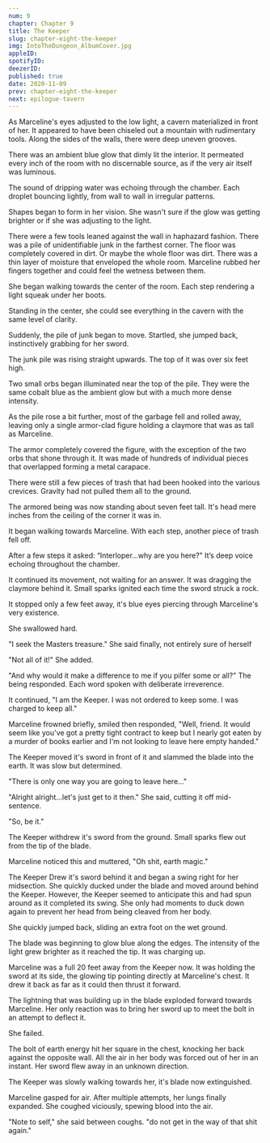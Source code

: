 ```yaml
---
num: 9
chapter: Chapter 9
title: The Keeper
slug: chapter-eight-the-keeper
img: IntoTheDungeon_AlbumCover.jpg
appleID: 
spotifyID: 
deezerID:
published: true
date: 2020-11-09
prev: chapter-eight-the-keeper
next: epilogue-tavern
---
```

As Marceline's eyes adjusted to the low light, a cavern materialized in front of her. It appeared to have been chiseled out a mountain with rudimentary tools. Along the sides of the walls, there were deep uneven grooves.

There was an ambient blue glow that dimly lit the interior. It permeated every inch of the room with no discernable source, as if the very air itself was luminous.

The sound of dripping water was echoing through the chamber. Each droplet bouncing lightly, from wall to wall in irregular patterns.

Shapes began to form in her vision. She wasn't sure if the glow was getting brighter or if she was adjusting to the light.

There were a few tools leaned against the wall in haphazard fashion. There was a pile of unidentifiable junk in the farthest corner. The floor was completely covered in dirt. Or maybe the whole floor was dirt. There was a thin layer of moisture that enveloped the whole room. Marceline rubbed her fingers together and could feel the wetness between them.

She began walking towards the center of the room. Each step rendering a light squeak under her boots.

Standing in the center, she could see everything in the cavern with the same level of clarity. 

Suddenly, the pile of junk began to move. Startled, she jumped back, instinctively grabbing for her sword.

The junk pile was rising straight upwards. The top of it was over six feet high. 

Two small orbs began illuminated near the top of the pile. They were the same cobalt blue as the ambient glow but with a much more dense intensity.

As the pile rose a bit further, most of the garbage fell and rolled away, leaving only a single armor-clad figure holding a claymore that was as tall as Marceline.

The armor completely covered the figure, with the exception of the two orbs that shone through it. It was made of hundreds of individual pieces that overlapped forming a metal carapace.

There were still a few pieces of trash that had been hooked into the various crevices. Gravity had not pulled them all to the ground.

The armored being was now standing about seven feet tall. It's head mere inches from the ceiling of the corner it was in.

It began walking towards Marceline. With each step, another piece of trash fell off.

After a few steps it asked: “Interloper...why are you here?" It’s deep voice echoing throughout the chamber.

It continued its movement, not waiting for an answer. It was dragging the claymore behind it. Small sparks ignited each time the sword struck a rock.

It stopped only a few feet away, it's blue eyes piercing through Marceline's very existence.

She swallowed hard. 

"I seek the Masters treasure." She said finally, not entirely sure of herself

"Not all of it!" She added.

"And why would it make a difference to me if you pilfer some or all?" The being responded. Each word spoken with deliberate irreverence.

It continued, "I am the Keeper. I was not ordered to keep some. I was charged to keep all."

Marceline frowned briefly, smiled then responded, "Well, friend. It would seem like you've got a pretty tight contract to keep but I nearly got eaten by a murder of books earlier and I'm not looking to leave here empty handed."

The Keeper moved it's sword in front of it and slammed the blade into the earth. It was slow but determined. 

"There is only one way you are going to leave here…"

"Alright alright...let's just get to it then." She said, cutting it off mid-sentence.

"So, be it."

The Keeper withdrew it's sword from the ground. Small sparks flew out from the tip of the blade.

Marceline noticed this and muttered, "Oh shit, earth magic."

The Keeper Drew it's sword behind it and began a swing right for her midsection. She quickly ducked under the blade and moved around behind the Keeper. However, the Keeper seemed to anticipate this and had spun around as it completed its swing. She only had moments to duck down again to prevent her head from being cleaved from her body.

She quickly jumped back, sliding an extra foot on the wet ground.

The blade was beginning to glow blue along the edges. The intensity of the light grew brighter as it reached the tip. It was charging up.

Marceline was a full 20 feet away from the Keeper now. It was holding the sword at its side, the glowing tip pointing directly at Marceline's chest. It drew it back as far as it could then thrust it forward.

The lightning that was building up in the blade exploded forward towards Marceline. Her only reaction was to bring her sword up to meet the bolt in an attempt to deflect it.

She failed. 

The bolt of earth energy hit her square in the chest, knocking her back against the opposite wall. All the air in her body was forced out of her in an instant. Her sword flew away in an unknown direction.

The Keeper was slowly walking towards her, it's blade now extinguished.

Marceline gasped for air. After multiple attempts, her lungs finally expanded. She coughed viciously, spewing blood into the air.

"Note to self," she said between coughs. "do not get in the way of that shit again."
